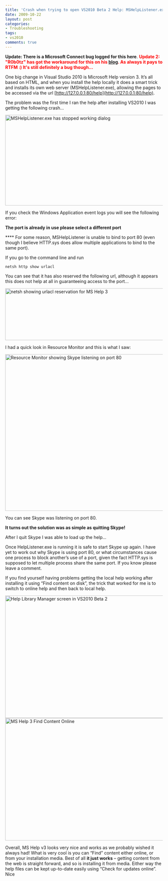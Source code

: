 ```yaml
---
title: 'Crash when trying to open VS2010 Beta 2 Help: MSHelpListener.exe has stopped working'
date: 2009-10-22
layout: post
categories:
- Troubleshooting
tags:
- vs2010
comments: true
---
```


**Update: There is a Microsoft Connect bug logged for this here**.
<span style="color: #ff0000;"><strong>Update 2: "R0b0tz" has got the workaround for this on his <a href="http://r0b0tz.com/?p=35">blog</a>. As always it pays to RTFM :)</strong></span><span style="color: #ff0000;"><strong> It's still definitely a bug though...</strong></span>

One big change in Visual Studio 2010 is Microsoft Help version 3. It’s all based on HTML, and when you install the help locally it does a smart trick and installs its own web server (MSHelpListener.exe), allowing the pages to be accessed via the url [http://127.0.0.1:80/help](http://127.0.0.1:80/help).

The problem was the first time I ran the help after installing VS2010 I was getting the following crash…

<img style="border-right-width: 0px; display: inline; border-top-width: 0px; border-bottom-width: 0px; border-left-width: 0px" title="MSHelpListener.exe has stopped working dialog" src="https://s3-us-west-2.amazonaws.com/jack-ukleja-com/image42.png" border="0" alt="MSHelpListener.exe has stopped working dialog" width="536" height="290">

If you check the Windows Application event logs you will see the following error:

**The port is already in use please select a different port**

**** For some reason, MSHelpListener is unable to bind to port 80 (even though I believe HTTP.sys does allow multiple applications to bind to the same port).

If you go to the command line and run

    netsh http show urlacl
You can see that it has also reserved the following url, although it appears this does not help at all in guaranteeing access to the port…

<img style="border-right-width: 0px; display: inline; border-top-width: 0px; border-bottom-width: 0px; border-left-width: 0px" title="netsh showing urlacl reservation for MS Help 3" src="https://s3-us-west-2.amazonaws.com/jack-ukleja-com/image43.png" border="0" alt="netsh showing urlacl reservation for MS Help 3" width="681" height="166">

I had a quick look in Resource Monitor and this is what I saw:

<img style="border-right-width: 0px; display: inline; border-top-width: 0px; border-bottom-width: 0px; border-left-width: 0px" title="Resource Monitor showing Skype listening on port 80" src="https://s3-us-west-2.amazonaws.com/jack-ukleja-com/image44.png" border="0" alt="Resource Monitor showing Skype listening on port 80" width="719" height="501">

You can see Skype was listening on port 80.

**It turns out the solution was as simple as quitting Skype!**

After I quit Skype I was able to load up the help…

[](https://s3-us-west-2.amazonaws.com/jack-ukleja-com/image45.png)

Once HelpListener.exe is running it is safe to start Skype up again. I have yet to work out why Skype is using port 80, or what circumstances cause one process to block another’s use of a port, given the fact HTTP.sys is supposed to let multiple process share the same port. If you know please leave a comment.

If you find yourself having problems getting the local help working after installing it using “Find content on disk”, the trick that worked for me is to switch to online help and then back to local help.

<img style="border-right-width: 0px; display: inline; border-top-width: 0px; border-bottom-width: 0px; border-left-width: 0px" title="Help Library Manager screen in VS2010 Beta 2" src="https://s3-us-west-2.amazonaws.com/jack-ukleja-com/image46.png" border="0" alt="Help Library Manager screen in VS2010 Beta 2" width="575" height="392">

<img style="border-right-width: 0px; display: inline; border-top-width: 0px; border-bottom-width: 0px; border-left-width: 0px" title="MS Help 3 Find Content Online" src="https://s3-us-west-2.amazonaws.com/jack-ukleja-com/image47.png" border="0" alt="MS Help 3 Find Content Online" width="575" height="392">

Overall, MS Help v3 looks very nice and works as we probably wished it always had! What is very cool is you can “Find” content either online, or from your installation media. Best of all **it just works** – getting content from the web is straight forward, and so is installing it from media. Either way the help files can be kept up-to-date easily using “Check for updates online”. Nice